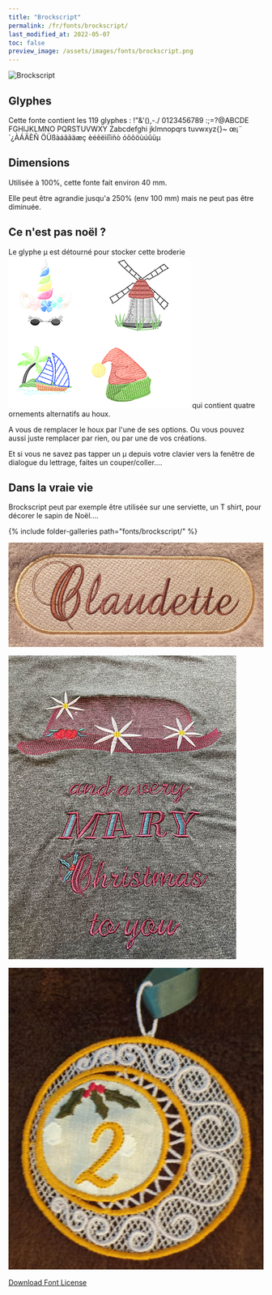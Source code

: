 ```yaml
---
title: "Brockscript"
permalink: /fr/fonts/brockscript/
last_modified_at: 2022-05-07
toc: false
preview_image: /assets/images/fonts/brockscript.png
---
```

![Brockscript](/assets/images/fonts/brockscript.png)

## Glyphes

Cette fonte contient les 119	glyphes :
!"&'(),-./
0123456789
:;=?@ABCDE
FGHIJKLMNO
PQRSTUVWXY
Zabcdefghi
jklmnopqrs
tuvwxyz{}~
œ¡¨´¿ÀÁÄÈÑ
ÖÜßàáâãäæç
èéêëìíîïñò
óôõöùúûüµ

## Dimensions

Utilisée à 100%, cette fonte fait environ 40 mm.

Elle peut être agrandie jusqu'a 250% (env 100 mm)  mais ne peut pas être diminuée.

## Ce n'est pas noël ?
Le glyphe µ est détourné pour stocker cette broderie ![Brockscript](/assets/images/fonts/brockscriptmu.png)
qui contient quatre ornements alternatifs au houx. 

A vous de remplacer le houx par l'une de ses options. 
Ou vous pouvez aussi juste remplacer par rien, ou par une de vos créations.




Et si vous ne savez pas tapper un µ depuis votre clavier vers la fenêtre de dialogue du lettrage, faites un couper/coller....


## Dans la vraie vie

Brockscript peut par exemple être utilisée sur une serviette, un T shirt, pour décorer le sapin de Noël....

{% include folder-galleries path="fonts/brockscript/" %}

![Tshirt](/assets/images/fonts/brockscript2.jpg)



![Serviette](/assets/images/fonts/brockscript3.jpg)



![0rnement](/assets/images/fonts/brockscript4.jpg)



[Download Font License](https://github.com/inkstitch/inkstitch/tree/main/fonts/Brockscript/LICENSE)
